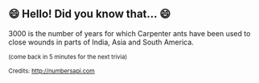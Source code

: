 ## 😄 Hello! Did you know that... 😄
3000 is the number of years for which Carpenter ants have been used to close wounds in parts of India, Asia and South America.

<sup>(come back in 5 minutes for the next trivia)</sup>


<sup>Credits: http://numbersapi.com</sup>
